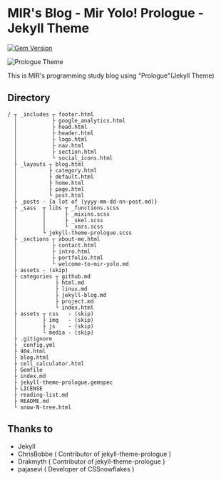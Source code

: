 # MIR's Blog - Mir Yolo! Prologue - Jekyll Theme

[![Gem Version](https://badge.fury.io/rb/jekyll-theme-prologue.svg)](https://badge.fury.io/rb/jekyll-theme-prologue)

![Prologue Theme](assets/images/screenshot.png "Prologue Theme Screenshot")

This is MIR's programming study blog using "Prologue"(Jekyll Theme)

## Directory
```
/ ┬ _includes ┬ footer.html
  │           ├ google_analytics.html
  │           ├ head.html
  │           ├ header.html
  │           ├ logo.html
  │           ├ nav.html
  │           ├ section.html
  │           └ social_icons.html
  ├ _layouts ┬ blog.html
  │          ├ category.html
  │          ├ default.html
  │          ├ home.html
  │          ├ page.html
  │          └ post.html
  ├ _posts - {a lot of (yyyy-mm-dd-nn-post.md)}
  ├ _sass  ┬ libs ┬ _functions.scss
  │        │      ├ _mixins.scss
  │        │      ├ _skel.scss
  │        │      └ _vars.scss
  │        └ jekyll-theme-prologue.scss
  ├ _sections ┬ about-me.html
  │           ├ contact.html
  │           ├ intro.html
  │           ├ portfolio.html
  │           └ welcome-to-mir-yolo.md
  ├ assets - (skip)
  ├ categories ┬ github.md
  │            ├ html.md
  │            ├ linux.md
  │            ├ jekyll-blog.md
  │            ├ project.md
  │            └ index.html
  ├ assets ┬ css   - (skip)
  │        ├ img   - (skip)
  │        ├ js    - (skip)
  │        └ media - (skip)
  ├ .gitignore
  ├ _config.yml
  ├ 404.html
  ├ blog.html
  ├ cell_calculator.html
  ├ Gemfile
  ├ index.md
  ├ jekyll-theme-prologue.gemspec
  ├ LICENSE
  ├ reading-list.md
  ├ README.md
  └ snow-N-tree.html
```


## Thanks to

* Jekyll
* ChrisBobbe ( Contributor of jekyll-theme-prologue )
* Drakmyth ( Contributor of jekyll-theme-prologue )
* pajasevi ( Developer of CSSnowflakes )

